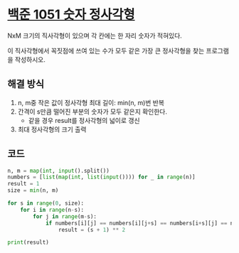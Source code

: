 # [백준 1051 숫자 정사각형](https://www.acmicpc.net/problem/1051)

NxM 크기의 직사각형이 있으며 각 칸에는 한 자리 숫자가 적혀있다.

이 직사각형에서 꼭짓점에 쓰여 있는 수가 모두 같은 가장 큰 정사각형을 찾는 프로그램을 작성하시오.

## 해결 방식

1. n, m중 작은 값이 정사각형 최대 길이: min(n, m)번 반복
2. 간격이 s만큼 떨어진 부분의 숫자가 모두 같은지 확인한다.
    - 같을 경우 result를 정사각형의 넓이로 갱신
3. 최대 정사각형의 크기 출력

## 코드

```python
n, m = map(int, input().split())
numbers = [list(map(int, list(input()))) for _ in range(n)]
result = 1
size = min(n, m)

for s in range(0, size):
    for i in range(n-s):
        for j in range(m-s):
            if numbers[i][j] == numbers[i][j+s] == numbers[i+s][j] == numbers[i+s][j+s]:
                result = (s + 1) ** 2

print(result)
```